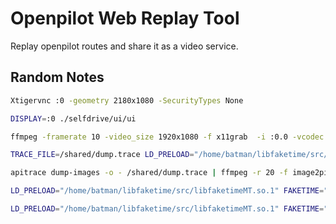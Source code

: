 # Openpilot Web Replay Tool

Replay openpilot routes and share it as a video service.

## Random Notes

```sh
Xtigervnc :0 -geometry 2180x1080 -SecurityTypes None
```

```sh
DISPLAY=:0 ./selfdrive/ui/ui
```

```sh
ffmpeg -framerate 10 -video_size 1920x1080 -f x11grab  -i :0.0 -vcodec libx264 -preset medium -pix_fmt yuv420p  -r 20 -filter:v "setpts=0.5*PTS,scale=1280:720" -y /shared/video.mkv
```

```sh
TRACE_FILE=/shared/dump.trace LD_PRELOAD="/home/batman/libfaketime/src/libfaketimeMT.so.1 /home/batman/apitrace/build/" ./selfdrive/ui/ui
```

```sh
apitrace dump-images -o - /shared/dump.trace | ffmpeg -r 20 -f image2pipe -vcodec ppm -i pipe: -vcodec mpeg4 -y /shared/dump.mp4
```

```sh
LD_PRELOAD="/home/batman/libfaketime/src/libfaketimeMT.so.1" FAKETIME="+0 x0.5" ./selfdrive/ui/ui
```

```sh
LD_PRELOAD="/home/batman/libfaketime/src/libfaketimeMT.so.1" FAKETIME="+0 x0.5" ./tools/replay/replay --demo
```
